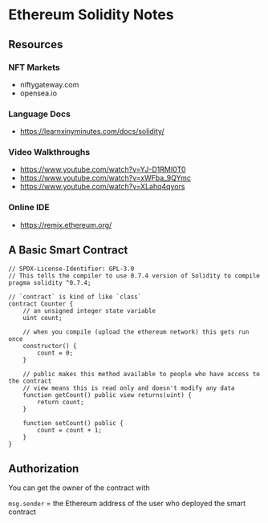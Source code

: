 # Ethereum Solidity Notes

## Resources

### NFT Markets

* niftygateway.com
* opensea.io

### Language Docs

* https://learnxinyminutes.com/docs/solidity/

### Video Walkthroughs

* https://www.youtube.com/watch?v=YJ-D1RMI0T0
* https://www.youtube.com/watch?v=xWFba_9QYmc
* https://www.youtube.com/watch?v=XLahq4qyors

### Online IDE

* https://remix.ethereum.org/

## A Basic Smart Contract

```solidity
// SPDX-License-Identifier: GPL-3.0
// This tells the compiler to use 0.7.4 version of Solidity to compile
pragma solidity ^0.7.4;

// `contract` is kind of like `class`
contract Counter {
    // an unsigned integer state variable
    uint count;

    // when you compile (upload the ethereum network) this gets run once
    constructor() {
        count = 0;
    }

    // public makes this method available to people who have access to the contract
    // view means this is read only and doesn't modify any data
    function getCount() public view returns(uint) {
        return count;
    }

    function setCount() public {
        count = count + 1;
    }
}
```

## Authorization

You can get the owner of the contract with

`msg.sender` = the Ethereum address of the user who deployed the smart contract
